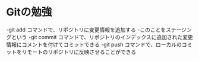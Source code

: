 # Gitの勉強

-git add コマンドで、リポジトリに変更情報を追加する
    -このことをステージングという
-git commit コマンドで、リポジトリのインデックスに追加された変更情報にコメントを付けてコミットできる
-git push コマンドで、ローカルのコミットをリモートのリポジトリに反映させることができる